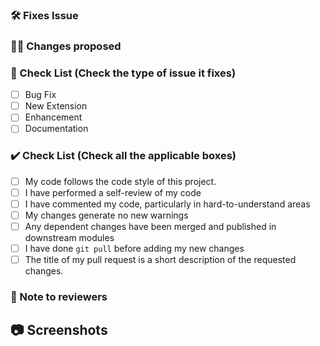### 🛠️ Fixes Issue

<!-- Example: Closes #31 -->

### 👨‍💻 Changes proposed

<!-- List all the proposed changes in your PR -->

### 🔧 Check List (Check the type of issue it fixes) <!-- Follow the below conventions to check the box -->

<!-- Mark the only applicable box. To mark the box as done follow the following conventions -->

- [ ] Bug Fix
- [ ] New Extension
- [ ] Enhancement
- [ ] Documentation

### ✔️ Check List (Check all the applicable boxes) <!-- Follow the below conventions to check the box -->

<!-- Mark all the applicable boxes. To mark the box as done follow the following conventions -->

- [ ] My code follows the code style of this project.
- [ ] I have performed a self-review of my code
- [ ] I have commented my code, particularly in hard-to-understand areas
- [ ] My changes generate no new warnings
- [ ] Any dependent changes have been merged and published in downstream modules
- [ ] I have done `git pull` before adding my new changes
- [ ] The title of my pull request is a short description of the requested changes.

### 📄 Note to reviewers

## 📷 Screenshots

